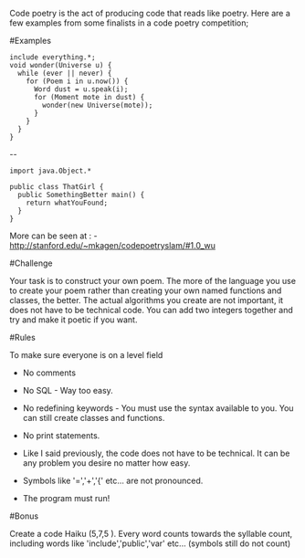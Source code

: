 Code poetry is the act of producing code that reads like poetry. Here are a few examples from some finalists in a code poetry competition;

#Examples

    include everything.*;
    void wonder(Universe u) {
      while (ever || never) {
        for (Poem i in u.now()) {
          Word dust = u.speak(i);
          for (Moment mote in dust) {
            wonder(new Universe(mote));
          }
        }
      }
    }

--

    import java.Object.*

    public class ThatGirl {
      public SomethingBetter main() {
        return whatYouFound;
      }
    }

More can be seen at : -  http://stanford.edu/~mkagen/codepoetryslam/#1.0_wu


#Challenge

Your task is to construct your own poem. The more of the language you use to create your poem rather than creating your own named functions and classes, the better. The actual algorithms you create are not important, it does not have to be technical code. You can add two integers together and try and make it poetic if you want.


#Rules

To make sure everyone is on a level field

* No comments

* No SQL - Way too easy.

* No redefining keywords - You must use the syntax available to you. You can still create classes and functions.

* No print statements.

* Like I said previously, the code does not have to be technical. It can be any problem you desire no matter how easy.

* Symbols like '=','+','{' etc... are not pronounced.

* The program must run!


#Bonus

Create a code Haiku (5,7,5 ). Every word counts towards the syllable count, including words like 'include','public','var' etc... (symbols still do not count)